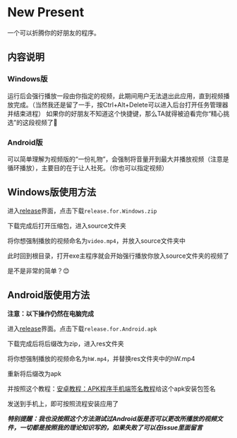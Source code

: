 # New Present
一个可以折腾你的好朋友的程序。

## 内容说明
### Windows版
运行后会强行播放一段由你指定的视频，此期间用户无法退出此应用，直到视频播放完成。（当然我还是留了一手，按Ctrl+Alt+Delete可以进入后台打开任务管理器并结束进程）
如果你的好朋友不知道这个快捷键，那么TA就得被迫看完你“精心挑选”的这段视频了🤣

### Android版
可以简单理解为视频版的“一份礼物”，会强制将音量开到最大并播放视频（注意是循环播放），主要目的在于让人社死。（你也可以指定视频）

## Windows版使用方法
进入[release](https://github.com/FangZirui-E5/Cerulean/releases)界面，点击下载```release.for.Windows.zip```

下载完成后打开压缩包，进入source文件夹

将你想强制播放的视频命名为```video.mp4```，并放入source文件夹中

此时回到根目录，打开exe主程序就会开始强行播放你放入source文件夹的视频了

是不是非常的简单？😊
## Android版使用方法
**注意：以下操作仍然在电脑完成**

进入[release](https://github.com/FangZirui-E5/Cerulean/releases)界面。点击下载```release.for.Android.apk```

下载完成后将后缀改为zip，进入res文件夹

将你想强制播放的视频命名为```hW.mp4```，并替换res文件夹中的hW.mp4

重新将后缀改为apk

并按照这个教程：[安卓教程：APK程序手机端签名教程](https://sspai.com/post/23947)给这个apk安装包签名

发送到手机上，即可按照流程安装应用了

***特别提醒：我也没按照这个方法测试过Android版是否可以更改所播放的视频文件，一切都是按照我的理论知识写的，如果失败了可以在issue里面留言***